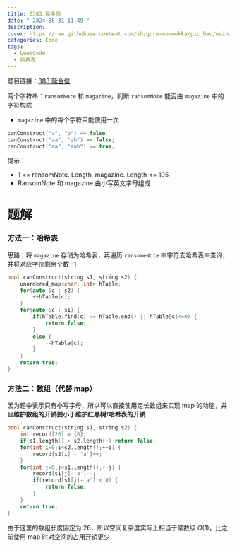 ```yaml
---
title: 0383.赎金信
date: " 2024-08-31 11:49 "
description: 
cover: https://raw.githubusercontent.com/shigure-no-wokka/pic_bed/main/imgs/family_code.jpg
categories: Code
tags:
  - LeetCode
  - 哈希表
---
```


题目链接：[383 赎金信](https://leetcode.cn/problems/ransom-note/description/)

两个字符串：`ransomNote` 和 `magazine`，判断 `ransomNote` 能否由 `magazine` 中的字符构成

- `magazine` 中的每个字符只能使用一次

```cpp
canConstruct("a", "b") == false;
canConstruct("aa", "ab") == false;
canConstruct("aa", "aab") == true;
```

提示：
- 1 <= ransomNote. Length, magazine. Length <= 105
- RansomNote 和 magazine 由小写英文字母组成

<!--more-->

# 题解

### 方法一：哈希表

思路：将 `magazine` 存储为哈希表，再遍历 `ransomeNote` 中字符去哈希表中查询，并将对应字符剩余个数 -1

```cpp
bool canConstruct(string s1, string s2) {
    unordered_map<char, int> hTable;
    for(auto &c : s2) {
        ++hTable[c];
    }
    for(auto &c : s1) {
        if(hTable.find(c) == hTable.end() || hTable[c]<=0) {
            return false;
        }
        else {
            --hTable[c];
        }
    }
    return true;
}
```

### 方法二：数组（代替 map）

因为题中表示只有小写字母，所以可以直接使用定长数组来实现 map 的功能，并且**维护数组的开销要小于维护红黑树/哈希表的开销**

```cpp
bool canConstruct(string s1, string s2) {
    int record[26] = {0};
    if(s1.length() > s2.length()) return false;
    for(int i=0;i<s2.length();++i) {
        record[s2[i] - 'a']++;
    }
    for(int j=0;j<s1.length();++j) {
        record[s1[j]-'a']--;
        if(record[s1[j]-'a'] < 0) {
            return false;
        }
    }
    return true;
}
```

由于这里的数组长度固定为 26，所以空间复杂度实际上相当于常数级 $O(1)$，比之前使用 map 时对空间的占用开销更少

